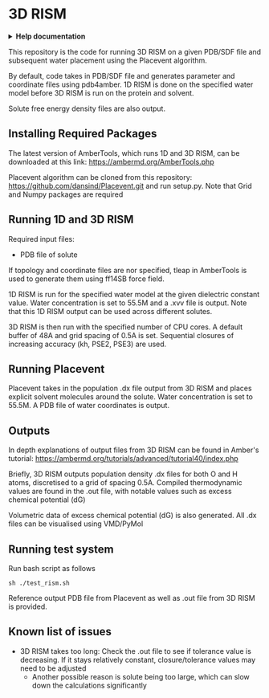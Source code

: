 # 3D RISM
<details>
<summary><b>Help documentation</b> </summary>

    usage: rism3d.py [-h] [--prm_in PRM_IN] [--coord_in COORD_IN] [--pdb_out PDB_OUT] [--water_model WATER_MODEL] [--dieps DIEPS] [--n N] pdb_in

    positional arguments:
      pdb_in                Input pdb
    
    optional arguments:
      -h, --help            show this help message and exit
      --prm_in PRM_IN       Input parameter file
      --coord_in COORD_IN   Input coordinate file
      --pdb_out PDB_OUT     Output pdb name
      --water_model WATER_MODEL
                            Water Model (cSPCE/cTIP3P) (default = cTIP3P)
      --dieps DIEPS         Dielectric Constant (default = 78.44)
      --n N                 Number of Cores (default = 1)
</details>

This repository is the code for running 3D RISM on a given PDB/SDF file and subsequent water placement using the Placevent algorithm. 

By default, code takes in PDB/SDF file and generates parameter and coordinate files using pdb4amber. 1D RISM is done on the specified water model before 3D RISM is run on the protein and solvent.

Solute free energy density files are also output.

## Installing Required Packages
The latest version of AmberTools, which runs 1D and 3D RISM, can be downloaded at this link: https://ambermd.org/AmberTools.php

Placevent algorithm can be cloned from this repository: https://github.com/dansind/Placevent.git and run setup.py. Note that Grid and Numpy packages are required 

## Running 1D and 3D RISM
Required input files:
- PDB file of solute

If topology and coordinate files are nor specified, tleap in AmberTools is used to generate them using ff14SB force field.

1D RISM is run for the specified water model at the given dielectric constant value. Water concentration is set to 55.5M and a .xvv file is output. Note that this 1D RISM output can be used across different solutes.

3D RISM is then run with the specified number of CPU cores. A default buffer of 48A and grid spacing of 0.5A is set. Sequential closures of increasing accuracy (kh, PSE2, PSE3) are used.

## Running Placevent
Placevent takes in the population .dx file output from 3D RISM and places explicit solvent molecules around the solute. Water concentration is set to 55.5M. A PDB file of water coordinates is output.

## Outputs
In depth explanations of output files from 3D RISM can be found in Amber's tutorial: https://ambermd.org/tutorials/advanced/tutorial40/index.php

Briefly, 3D RISM outputs population density .dx files for both O and H atoms, discretised to a grid of spacing 0.5A. Compiled thermodynamic values are found in the .out file, with notable values such as excess chemical potential (dG)

Volumetric data of excess chemical potential (dG) is also generated. All .dx files can be visualised using VMD/PyMol

## Running test system 
Run bash script as follows
```
sh ./test_rism.sh
```
Reference output PDB file from Placevent as well as .out file from 3D RISM is provided.

## Known list of issues
- 3D RISM takes too long: Check the .out file to see if tolerance value is decreasing. If it stays relatively constant, closure/tolerance values may need to be adjusted
    - Another possible reason is solute being too large, which can slow down the calculations significantly

